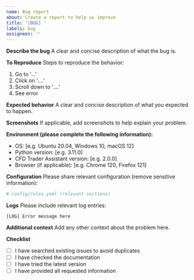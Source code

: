 ```yaml
---
name: Bug report
about: Create a report to help us improve
title: '[BUG] '
labels: bug
assignees: ''
---
```


**Describe the bug**
A clear and concise description of what the bug is.

**To Reproduce**
Steps to reproduce the behavior:
1. Go to '...'
2. Click on '....'
3. Scroll down to '....'
4. See error

**Expected behavior**
A clear and concise description of what you expected to happen.

**Screenshots**
If applicable, add screenshots to help explain your problem.

**Environment (please complete the following information):**
 - OS: [e.g. Ubuntu 20.04, Windows 10, macOS 12]
 - Python version: [e.g. 3.11.0]
 - CFD Trader Assistant version: [e.g. 2.0.0]
 - Browser (if applicable): [e.g. Chrome 120, Firefox 121]

**Configuration**
Please share relevant configuration (remove sensitive information):
```yaml
# config/rules.yaml (relevant sections)
```

**Logs**
Please include relevant log entries:
```
[LOG] Error message here
```

**Additional context**
Add any other context about the problem here.

**Checklist**
- [ ] I have searched existing issues to avoid duplicates
- [ ] I have checked the documentation
- [ ] I have tried the latest version
- [ ] I have provided all requested information